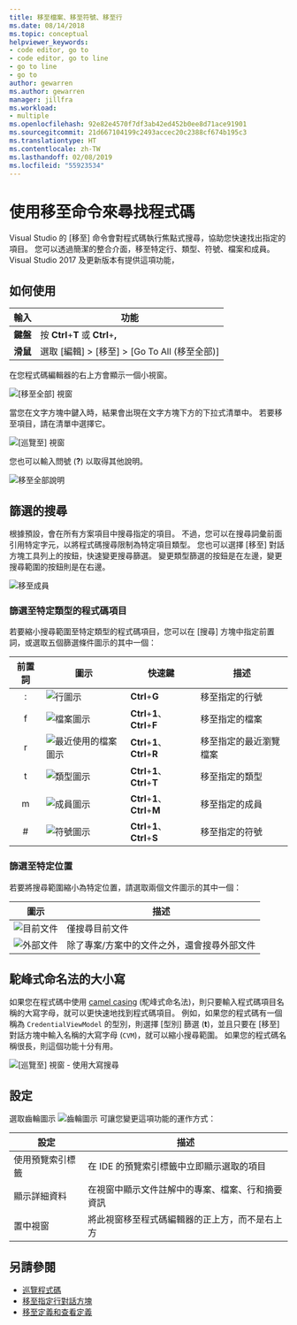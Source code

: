 ```yaml
---
title: 移至檔案、移至符號、移至行
ms.date: 08/14/2018
ms.topic: conceptual
helpviewer_keywords:
- code editor, go to
- code editor, go to line
- go to line
- go to
author: gewarren
ms.author: gewarren
manager: jillfra
ms.workload:
- multiple
ms.openlocfilehash: 92e82e4570f7df3ab42ed452b0ee8d71ace91901
ms.sourcegitcommit: 21d667104199c2493accec20c2388cf674b195c3
ms.translationtype: HT
ms.contentlocale: zh-TW
ms.lasthandoff: 02/08/2019
ms.locfileid: "55923534"
---
```

# <a name="find-code-using-go-to-commands"></a>使用移至命令來尋找程式碼

Visual Studio 的 [移至] 命令會對程式碼執行焦點式搜尋，協助您快速找出指定的項目。 您可以透過簡潔的整合介面，移至特定行、類型、符號、檔案和成員。 Visual Studio 2017 及更新版本有提供這項功能，

## <a name="how-to-use-it"></a>如何使用

輸入 | 功能
------------ | ---
**鍵盤** | 按 **Ctrl**+**T** 或 **Ctrl**+**,**
**滑鼠** | 選取 [編輯] > [移至] > [Go To All (移至全部)]

在您程式碼編輯器的右上方會顯示一個小視窗。

![[移至全部] 視窗](media/go-to-all.png)

當您在文字方塊中鍵入時，結果會出現在文字方塊下方的下拉式清單中。 若要移至項目，請在清單中選擇它。

![[巡覽至] 視窗](../ide/media/vside_navigatetowindow.png)

您也可以輸入問號 (**?**) 以取得其他說明。

![移至全部說明](media/go-to-all-help.png)

## <a name="filtered-searches"></a>篩選的搜尋

根據預設，會在所有方案項目中搜尋指定的項目。 不過，您可以在搜尋詞彙前面引用特定字元，以將程式碼搜尋限制為特定項目類型。 您也可以選擇 [移至] 對話方塊工具列上的按鈕，快速變更搜尋篩選。 變更類型篩選的按鈕是在左邊，變更搜尋範圍的按鈕則是在右邊。

![移至成員](../ide/media/vside_navigation_toolbar.png)

### <a name="filter-to-a-specific-type-of-code-element"></a>篩選至特定類型的程式碼項目

若要縮小搜尋範圍至特定類型的程式碼項目，您可以在 [搜尋] 方塊中指定前置詞，或選取五個篩選條件圖示的其中一個：

前置詞 | 圖示 | 快速鍵 | 描述
:-: | - | - | -
:| ![行圖示](media/gotoall-line-icon.png) | **Ctrl**+**G** | 移至指定的行號
f| ![檔案圖示](media/gotoall-files-icon.png) | **Ctrl**+**1**、**Ctrl**+**F** | 移至指定的檔案
r| ![最近使用的檔案圖示](media/gotoall-recent-files-icon.png) | **Ctrl**+**1**、**Ctrl**+**R** | 移至指定的最近瀏覽檔案
t| ![類型圖示](media/gotoall-types-icon.png) | **Ctrl**+**1**、**Ctrl**+**T** | 移至指定的類型
m| ![成員圖示](media/gotoall-members-icon.png) | **Ctrl**+**1**、**Ctrl**+**M** | 移至指定的成員
\#| ![符號圖示](media/gotoall-symbols-icon.png) | **Ctrl**+**1**、**Ctrl**+**S** | 移至指定的符號

### <a name="filter-to-a-specific-location"></a>篩選至特定位置

若要將搜尋範圍縮小為特定位置，請選取兩個文件圖示的其中一個：

圖示 | 描述
---- | ---
![目前文件](media/gotoall_currentdocument.png) | 僅搜尋目前文件
![外部文件](media/gotoall_external.png) | 除了專案/方案中的文件之外，還會搜尋外部文件

## <a name="camel-casing"></a>駝峰式命名法的大小寫

如果您在程式碼中使用 [camel casing](https://en.wikipedia.org/wiki/Camel_case) (駝峰式命名法)，則只要輸入程式碼項目名稱的大寫字母，就可以更快速地找到程式碼項目。 例如，如果您的程式碼有一個稱為 `CredentialViewModel` 的型別，則選擇 [型別] 篩選 (**t**)，並且只要在 [移至] 對話方塊中輸入名稱的大寫字母 (`CVM`)，就可以縮小搜尋範圍。 如果您的程式碼名稱很長，則這個功能十分有用。

![[巡覽至] 視窗 - 使用大寫搜尋](../ide/media/vside_capitalsearch.png)

## <a name="settings"></a>設定

選取齒輪圖示 ![齒輪圖示](media/gotoall_gear.png) 可讓您變更這項功能的運作方式：

設定 | 描述
------- | ---
使用預覽索引標籤 | 在 IDE 的預覽索引標籤中立即顯示選取的項目
顯示詳細資料 | 在視窗中顯示文件註解中的專案、檔案、行和摘要資訊
置中視窗 | 將此視窗移至程式碼編輯器的正上方，而不是右上方

## <a name="see-also"></a>另請參閱

- [巡覽程式碼](../ide/navigating-code.md)
- [移至指定行對話方塊](../ide/reference/go-to-line.md)
- [移至定義和查看定義](../ide/go-to-and-peek-definition.md)